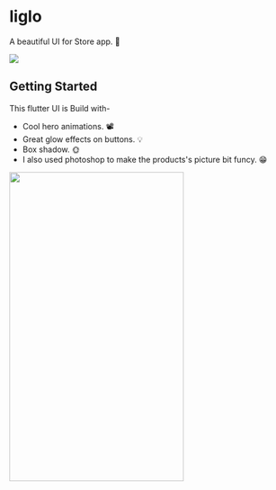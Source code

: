 # liglo

A beautiful UI for Store app. 🛒

![](https://github.com/ralphcoder/Parallel-Inertia/blob/master/readme%20assets/Mock_02_marble_PSD_compressed.jpg)

## Getting Started
This flutter UI is Build with-
- Cool hero animations. 📽
- Great glow effects on buttons. 💡
- Box shadow. 🌞
- I also used photoshop to make the products's picture bit funcy. 😁

<img align="left" width="310" height="550" src="https://github.com/ralphcoder/Liglo/blob/master/ezgif.com-optimize.gif">
